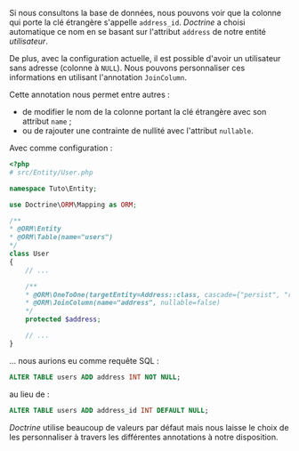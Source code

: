 
Si nous consultons la base de données, nous pouvons voir que la colonne qui porte la clé étrangère s'appelle `address_id`. *Doctrine* a choisi automatique ce nom en se basant sur l'attribut `address` de notre entité *utilisateur*.

De plus, avec la configuration actuelle, il est possible d'avoir un utilisateur sans adresse (colonne à `NULL`). Nous pouvons personnaliser ces informations en utilisant l'annotation `JoinColumn`.

Cette annotation nous permet entre autres :

- de modifier le nom de la colonne portant la clé étrangère avec son attribut `name` ;
- ou de rajouter une contrainte de nullité avec l'attribut `nullable`.

Avec comme configuration :

```php
<?php
# src/Entity/User.php

namespace Tuto\Entity;

use Doctrine\ORM\Mapping as ORM;

/**
* @ORM\Entity
* @ORM\Table(name="users")
*/
class User
{
    // ...

    /**
    * @ORM\OneToOne(targetEntity=Address::class, cascade={"persist", "remove"}, inversedBy="user")
    * @ORM\JoinColumn(name="address", nullable=false)
    */
    protected $address;

    // ...
}
```

... nous aurions eu comme requête SQL :

```sql
ALTER TABLE users ADD address INT NOT NULL;
```

au lieu de :

```sql
ALTER TABLE users ADD address_id INT DEFAULT NULL;
```

*Doctrine* utilise beaucoup de valeurs par défaut mais nous laisse le choix de les personnaliser à travers les différentes annotations à notre disposition.
